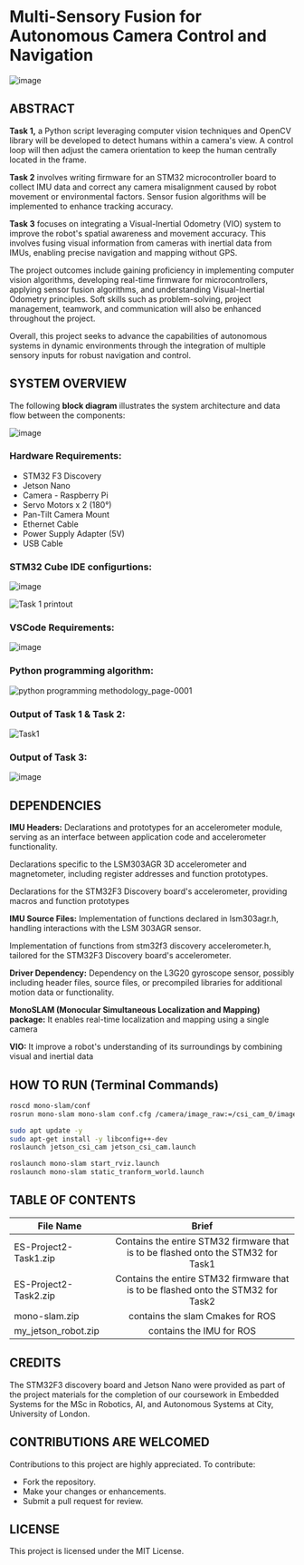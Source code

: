# Multi-Sensory Fusion for Autonomous Camera Control and Navigation
![image](https://github.com/user-attachments/assets/1b704d56-c9cf-424e-8e56-99f5b54bc97c)

## ABSTRACT
**Task 1,** a Python script leveraging computer vision techniques and OpenCV library will be developed to detect humans within a camera's view. A control loop will then adjust the camera orientation to keep the human centrally located in the frame.

**Task 2** involves writing firmware for an STM32 microcontroller board to collect IMU data and correct any camera misalignment caused by robot movement or environmental factors. Sensor fusion algorithms will be implemented to enhance tracking accuracy.

**Task 3** focuses on integrating a Visual-Inertial Odometry (VIO) system to improve the robot's spatial awareness and movement accuracy. This involves fusing visual information from cameras with inertial data from IMUs, enabling precise navigation and mapping without GPS.

The project outcomes include gaining proficiency in implementing computer vision algorithms, developing real-time firmware for microcontrollers, applying sensor fusion algorithms, and understanding Visual-Inertial Odometry principles. Soft skills such as problem-solving, project management, teamwork, and communication will also be enhanced throughout the project.

Overall, this project seeks to advance the capabilities of autonomous systems in dynamic environments through the integration of multiple sensory inputs for robust navigation and control.

## SYSTEM OVERVIEW
The following **block diagram** illustrates the system architecture and data flow between the components:

![image](https://github.com/user-attachments/assets/b70b8875-493a-4d55-9569-f327590ae4d2)

### Hardware Requirements:
- STM32 F3 Discovery
- Jetson Nano
- Camera - Raspberry Pi
- Servo Motors x 2 (180°)
- Pan-Tilt Camera Mount
- Ethernet Cable
- Power Supply Adapter (5V)
- USB Cable

### STM32 Cube IDE configurtions:
![image](https://github.com/user-attachments/assets/1edb2786-5adc-478e-a4d0-8a8df31c877e)

![Task 1 printout](https://github.com/user-attachments/assets/27d47c7b-5fde-479e-8fb3-9a83fcd615ce)

### VSCode Requirements:
![image](https://github.com/user-attachments/assets/fb8cde01-3c44-4cf6-85b8-4465bf757b2d)

### Python programming algorithm:
![python programming methodology_page-0001](https://github.com/user-attachments/assets/bd274363-8dd0-43e6-8fe4-92e57328f67f)

### Output of Task 1 & Task 2:
![Task1](https://github.com/user-attachments/assets/e20d1e41-4637-4e66-804e-3fe6f59beed7)

### Output of Task 3:
![image](https://github.com/user-attachments/assets/4c047949-f696-47fb-af1a-e12225b4ee47)

## DEPENDENCIES

**IMU Headers:** Declarations and prototypes for an accelerometer module, serving as an interface between application code and accelerometer functionality.

Declarations specific to the LSM303AGR 3D accelerometer and magnetometer, including register addresses and function prototypes.

Declarations for the STM32F3 Discovery board's accelerometer, providing macros and function prototypes

**IMU Source Files:** Implementation of functions declared in lsm303agr.h, handling interactions with the LSM 303AGR sensor.

Implementation of functions from stm32f3 discovery accelerometer.h, tailored for the STM32F3 Discovery board's accelerometer.

**Driver Dependency:** Dependency on the L3G20 gyroscope sensor, possibly including header files, source files, or precompiled libraries for additional motion data or functionality.

**MonoSLAM (Monocular Simultaneous Localization and Mapping) package:** It enables real-time localization and mapping using a single camera

**VIO:** It improve a robot's understanding of its surroundings by combining visual and inertial data

## HOW TO RUN (Terminal Commands)
```bash
roscd mono-slam/conf
rosrun mono-slam mono-slam conf.cfg /camera/image_raw:=/csi_cam_0/image_raw

sudo apt update -y
sudo apt-get install -y libconfig++-dev
roslaunch jetson_csi_cam jetson_csi_cam.launch

roslaunch mono-slam start_rviz.launch
roslaunch mono-slam static_tranform_world.launch 
```

## TABLE OF CONTENTS

| File Name        | Brief           |
| ------------- |:-------------:|
| ES-Project2-Task1.zip      | Contains the entire STM32 firmware that is to be flashed onto the STM32 for Task1 |
| ES-Project2-Task2.zip      | Contains the entire STM32 firmware that is to be flashed onto the STM32 for Task2|
| mono-slam.zip      | contains the slam Cmakes for ROS      |
|  my_jetson_robot.zip      | contains the IMU for ROS      |

## CREDITS
The STM32F3 discovery board and Jetson Nano were provided as part of the project materials for the completion of our coursework in Embedded Systems for the MSc in Robotics, AI, and Autonomous Systems at City, University of London.

## CONTRIBUTIONS ARE WELCOMED
Contributions to this project are highly appreciated. To contribute:
- Fork the repository.
- Make your changes or enhancements.
- Submit a pull request for review.

## LICENSE
This project is licensed under the MIT License.
